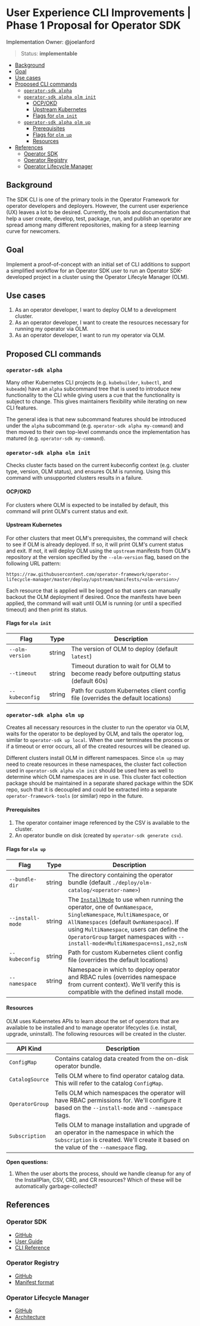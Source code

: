 # User Experience CLI Improvements | Phase 1 Proposal for Operator SDK

Implementation Owner: @joelanford

> Status: **implementable**

- [Background](#background)
- [Goal](#goal)
- [Use cases](#use-cases)
- [Proposed CLI commands](#proposed-cli-commands)
  - [`operator-sdk alpha`](#operator-sdk-alpha)
  - [`operator-sdk alpha olm init`](#operator-sdk-alpha-olm-init)
    - [OCP/OKD](#ocpokd)
    - [Upstream Kubernetes](#upstream-kubernetes)
    - [Flags for `olm init`](#flags-for-olm-init)
  - [`operator-sdk alpha olm up`](#operator-sdk-alpha-olm-up)
    - [Prerequisites](#prerequisites)
    - [Flags for `olm up`](#flags-for-olm-up)
    - [Resources](#resources)
- [References](#references)
  - [Operator SDK](#operator-sdk)
  - [Operator Registry](#operator-registry)
  - [Operator Lifecycle Manager](#operator-lifecycle-manager)

## Background

The SDK CLI is one of the primary tools in the Operator Framework for operator developers and
deployers. However, the current user experience (UX) leaves a lot to be desired. Currently, the
tools and documentation that help a user create, develop, test, package, run, and publish an
operator are spread among many different repositories, making for a steep learning curve for
newcomers.

## Goal

Implement a proof-of-concept with an initial set of CLI additions to support a simplified workflow for an Operator SDK user to run an Operator SDK-developed project in a cluster using the Operator Lifecyle Manager (OLM).

## Use cases

1. As an operator developer, I want to deploy OLM to a development cluster.
2. As an operator developer, I want to create the resources necessary for running my operator via OLM.
3. As an operator developer, I want to run my operator via OLM.

## Proposed CLI commands

### `operator-sdk alpha`

Many other Kubernetes CLI projects (e.g. `kubebuilder`, `kubectl`, and `kubeadm`) have an `alpha` subcommand tree that is used to introduce new functionality to the CLI while giving users a cue that the functionality is subject to change. This gives maintainers flexibility while iterating on new CLI features.

The general idea is that new subcommand features should be introduced under the `alpha` subcommand (e.g. `operator-sdk alpha my-command`) and then moved to their own top-level commands once the implementation has matured (e.g. `operator-sdk my-command`).

### `operator-sdk alpha olm init`

Checks cluster facts based on the current kubeconfig context (e.g. cluster type, version, OLM status), and ensures OLM is running. Using this command with unsupported clusters results in a failure.

#### OCP/OKD

For clusters where OLM is expected to be installed by default, this command will print OLM's current status and exit.

#### Upstream Kubernetes

For other clusters that meet OLM's prerequisites, the command will check to see if OLM is already deployed. If so, it will print OLM's current status and exit. If not, it will deploy OLM using the `upstream` manifests from OLM's repository at the version specified by the `--olm-version` flag, based on the following URL pattern:

`https://raw.githubusercontent.com/operator-framework/operator-lifecycle-manager/master/deploy/upstream/manifests/<olm-version>/`

Each resource that is applied will be logged so that users can manually backout the OLM deployment if desired. Once the manifests have been applied, the command will wait until OLM is running (or until a specified timeout) and then print its status.

#### Flags for `olm init`

| Flag             | Type   | Description                                                                                     |
|------------------|--------|-------------------------------------------------------------------------------------------------|
| `--olm-version`  | string | The version of OLM to deploy (default `latest`)                                                 |
| `--timeout`      | string | Timeout duration to wait for OLM to become ready before outputting status (default 60s)         |
| `--kubeconfig`   | string | Path for custom Kubernetes client config file (overrides the default locations)                 |

### `operator-sdk alpha olm up`

Creates all necessary resources in the cluster to run the operator via OLM, waits for the operator to be deployed by OLM, and tails the operator log, similar to `operator-sdk up local`. When the user terminates the process or if a timeout or error occurs, all of the created resources will be cleaned up.

Different clusters install OLM in different namespaces. Since `olm up` may need to create resources in these namespaces, the cluster fact collection used in `operator-sdk alpha olm init` should be used here as well to determine which OLM namespaces are in use. This cluster fact collection package should be maintained in a separate shared package within the SDK repo, such that it is decoupled and could be extracted into a separate `operator-framework-tools` (or similar) repo in the future.

#### Prerequisites

1. The operator container image referenced by the CSV is available to the cluster.
2. An operator bundle on disk (created by `operator-sdk generate csv`).

#### Flags for `olm up`

| Flag             | Type   | Description                                                                                     |
|------------------|--------|-------------------------------------------------------------------------------------------------|
| `--bundle-dir`   | string | The directory containing the operator bundle (default `./deploy/olm-catalog/<operator-name>`)   |
| `--install-mode` | string | The [`InstallMode`][olm_install_modes] to use when running the operator, one of `OwnNamespace`, `SingleNamespace`, `MultiNamespace`, or `AllNamespaces` (default `OwnNamespace`). If using `MultiNamespace`, users can define the `OperatorGroup` target namespaces with `--install-mode=MultiNamespace=ns1,ns2,nsN`  |
| `--kubeconfig`   | string | Path for custom Kubernetes client config file (overrides the default locations)                 |
| `--namespace`    | string | Namespace in which to deploy operator and RBAC rules (overrides namespace from current context). We'll verify this is compatible with the defined install mode. |

#### Resources

OLM uses Kubernetes APIs to learn about the set of operators that are available to be installed and to manage operator lifecycles (i.e. install, upgrade, uninstall). The following resources will be created in the cluster.

| API Kind        | Description  |
|-----------------|--------------|
| `ConfigMap`     | Contains catalog data created from the on-disk operator bundle. |
| `CatalogSource` | Tells OLM where to find operator catalog data. This will refer to the catalog `ConfigMap`. |
| `OperatorGroup` | Tells OLM which namespaces the operator will have RBAC permissions for. We'll configure it based on the `--install-mode` and `--namespace` flags. |
| `Subscription`  | Tells OLM to manage installation and upgrade of an operator in the namespace in which the `Subscription` is created. We'll create it based on the value of the `--namespace` flag. |

**Open questions:**
1. When the user aborts the process, should we handle cleanup for any of the InstallPlan, CSV, CRD, and CR resources? Which of these will be automatically garbage-collected?

## References

### Operator SDK

* [GitHub][osdk_github]
* [User Guide][osdk_user_guide]
* [CLI Reference][osdk_cli]

### Operator Registry

* [GitHub][registry_github]
* [Manifest format][registry_manifest_format]

### Operator Lifecycle Manager

* [GitHub][olm_github]
* [Architecture][olm_arch]

[osdk_github]: https://github.com/operator-framework/operator-sdk
[osdk_user_guide]: https://github.com/operator-framework/operator-sdk/blob/master/doc/user-guide.md
[osdk_cli]: https://github.com/operator-framework/operator-sdk/blob/master/doc/sdk-cli-reference.md


[registry_github]: https://github.com/operator-framework/operator-registry
[registry_manifest_format]: https://github.com/operator-framework/operator-registry#manifest-format

[olm_github]: https://github.com/operator-framework/operator-lifecycle-manager
[olm_arch]: https://github.com/operator-framework/operator-lifecycle-manager/blob/master/doc/design/architecture.md
[olm_install_modes]: https://github.com/operator-framework/operator-lifecycle-manager/blob/master/doc/design/operatorgroups.md#installmodes-and-supported-operatorgroups
